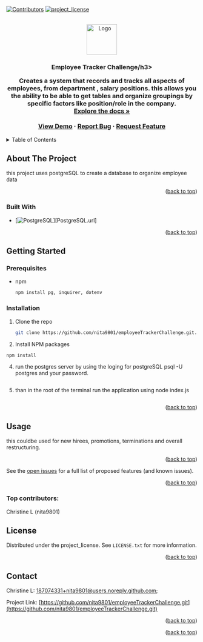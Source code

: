 <a id="readme-top"></a>

[![Contributors][contributors-shield]][contributors-url]
[![project_license][license-shield]][license-url]

<!-- PROJECT LOGO -->
<br />
<div align="center">
  <a href="https://github.com/nita9801/employeeTrackerChallenge.git">
    <img src="images/logo.png" alt="Logo" width="80" height="80">
  </a>

<h3 align="center">Employee Tracker Challenge/h3>

  <p align="center">
    Creates a system that records and tracks all aspects of employees, from department , salary positions. this allows you the ability to be able to get tables and organize groupings by specific factors like position/role in the company.
    <br />
    <a href="https://github.com/nita9801/employeeTrackerChallenge.git"><strong>Explore the docs »</strong></a>
    <br />
    <br />
    <a href="https://github.com/nita9801/employeeTrackerChallenge.git">View Demo</a>
    &middot;
    <a href="https://github.com/nita9801/employeeTrackerChallenge.git/issues/new?labels=bug&template=bug-report---.md">Report Bug</a>
    &middot;
    <a href="https://github.com/nita9801/employeeTrackerChallenge.git/issues/new?labels=enhancement&template=feature-request---.md">Request Feature</a>
  </p>
</div>



<!-- TABLE OF CONTENTS -->
<details>
  <summary>Table of Contents</summary>
  <ol>
    <li>
      <a href="#about-the-project">About The Project</a>
      <ul>
        <li><a href="#built-with">Built With</a></li>
      </ul>
    </li>
    <li>
      <a href="#prerequisites">Prerequisites</a>
      <ul>
        <li><a href="#installation">Installation</a></li>
      </ul>
    </li>
      <li><a href="#contributing">Contributing</a></li>
    <li><a href="#license">License</a></li>
    <li><a href="#contact">Contact</a></li>
   
  </ol>
</details>



<!-- ABOUT THE PROJECT -->
## About The Project
this project uses postgreSQL to create a database to organize employee data
<p align="right">(<a href="#readme-top">back to top</a>)</p>



### Built With

* [![PostgreSQL][PostgreSQL.js]][PostgreSQL.url]
  
  <p align="right">(<a href="#readme-top">back to top</a>)</p>



<!-- GETTING STARTED -->
## Getting Started

### Prerequisites


* npm
  ```sh
  npm install pg, inquirer, dotenv
  ```

### Installation

1. Clone the repo
   ```sh
   git clone https://github.com/nita9801/employeeTrackerChallenge.git.git
   ```
2.  Install NPM packages
   ```sh
   npm install
   ```
4. run the postgres server by using the loging for postgreSQL
   psql -U postgres
   and your password.
   ```
5. than in the root of the terminal run the application using 
   node index.js
   ```

<p align="right">(<a href="#readme-top">back to top</a>)</p>



<!-- USAGE EXAMPLES -->
## Usage

this couldbe used for new hirees, promotions, terminations and overall restructuring.

<p align="right">(<a href="#readme-top">back to top</a>)</p>

See the [open issues](https://github.com/nita9801/employeeTrackerChallenge.git/issues) for a full list of proposed features (and known issues).

<p align="right">(<a href="#readme-top">back to top</a>)</p>

### Top contributors:

Christine L (nita9801)

<!-- LICENSE -->
## License

Distributed under the project_license. See `LICENSE.txt` for more information.

<p align="right">(<a href="#readme-top">back to top</a>)</p>

<!-- CONTACT -->
## Contact

Christine L: [187074331+nita9801@users.noreply.github.com](187074331+nita9801@users.noreply.github.com);

Project Link: [https://github.com/nita9801/employeeTrackerChallenge.git](https://github.com/nita9801/employeeTrackerChallenge.git)

<p align="right">(<a href="#readme-top">back to top</a>)</p>

<p align="right">(<a href="#readme-top">back to top</a>)</p>


<!-- MARKDOWN LINKS & IMAGES -->
<!-- https://www.markdownguide.org/basic-syntax/#reference-style-links -->
[contributors-shield]: https://img.shields.io/github/contributors/github_username/repo_name.svg?style=for-the-badge
[contributors-url]: https://github.com/nita9801/employeeTrackerChallenge.git/graphs/contributors
[forks-shield]: https://img.shields.io/github/forks/github_username/repo_name.svg?style=for-the-badge
[forks-url]: https://github.com/nita9801/employeeTrackerChallenge.git/network/members
[stars-shield]: https://img.shields.io/github/stars/github_username/repo_name.svg?style=for-the-badge
[stars-url]: https://github.com/nita9801/employeeTrackerChallenge.git/stargazers
[issues-shield]: https://img.shields.io/github/issues/github_username/repo_name.svg?style=for-the-badge
[issues-url]: https://github.com/nita9801/employeeTrackerChallenge.git/issues
[license-shield]: https://img.shields.io/github/license/github_username/repo_name.svg?style=for-the-badge
[license-url]: https://github.com/nita9801/employeeTrackerChallenge.git/blob/master/LICENSE.txt
[linkedin-shield]: https://img.shields.io/badge/-LinkedIn-black.svg?style=for-the-badge&logo=linkedin&colorB=555
[linkedin-url]: https://linkedin.com/in/linkedin_username
[product-screenshot]: images/screenshot.png
[Next.js]: https://img.shields.io/badge/next.js-000000?style=for-the-badge&logo=nextdotjs&logoColor=white
[Next-url]: https://nextjs.org/
[React.js]: https://img.shields.io/badge/React-20232A?style=for-the-badge&logo=react&logoColor=61DAFB
[React-url]: https://reactjs.org/
[Vue.js]: https://img.shields.io/badge/Vue.js-35495E?style=for-the-badge&logo=vuedotjs&logoColor=4FC08D
[Vue-url]: https://vuejs.org/
[Angular.io]: https://img.shields.io/badge/Angular-DD0031?style=for-the-badge&logo=angular&logoColor=white
[Angular-url]: https://angular.io/
[Svelte.dev]: https://img.shields.io/badge/Svelte-4A4A55?style=for-the-badge&logo=svelte&logoColor=FF3E00
[Svelte-url]: https://svelte.dev/
[Laravel.com]: https://img.shields.io/badge/Laravel-FF2D20?style=for-the-badge&logo=laravel&logoColor=white
[Laravel-url]: https://laravel.com
[Bootstrap.com]: https://img.shields.io/badge/Bootstrap-563D7C?style=for-the-badge&logo=bootstrap&logoColor=white
[Bootstrap-url]: https://getbootstrap.com
[JQuery.com]: https://img.shields.io/badge/jQuery-0769AD?style=for-the-badge&logo=jquery&logoColor=white
[JQuery-url]: https://jquery.com 
[Vite-url]: https://vite.dev
[Vite.js]: https://img.shields.io/badge/Vite-B73BFE?style=for-the-badge&logo=vite&logoColor=FFD62E
[PostgreSQL.js]:https://img.shields.io/badge/PostgreSQL-316192?style=for-the-badge&logo=postgresql&logoColor=white
[PostgreSQL-url]:https://www.postgresql.org/
[Sequelize.js]: https://img.shields.io/badge/Sequelize-52B0E7?style=for-the-badge&logo=Sequelize&logoColor=white
[Sequelize-url]:https://sequelize.org
[Express.js]:https://img.shields.io/badge/Express%20js-000000?style=for-the-badge&logo=express&logoColor=white
[Express-url]:https://expressjs.com
[node.js.js]:https://img.shields.io/badge/Node%20js-339933?style=for-the-badge&logo=nodedotjs&logoColor=white
[node.js-url]:https://nodejs.org
[JWT.js]:https://img.shields.io/badge/JWT-000000?style=for-thebadge&logo=JSON%20web%20tokens&logoColor=white
[JWT-url]:https://jwt.oi
[Zoom.js]: https://img.shields.io/badge/Zoom-2D8CFF?style=for-the-badge&logo=zoom&logoColor=white
[Zoom-url]:https://zoom.us
[vscode.js]: https://img.shields.io/badge/VSCode-0078D4?style=for-thebadge&logo=visual%20studio%20code&logoColor=white
[vscode-url]:https://code.visualstudio.com
[Discord.js]:https://img.shields.io/badge/Discord-5865F2?style=for-the-badge&logo=discord&logoColor=white
[Discord-url]:https://discord.com
[Slack.js]:https://img.shields.io/badge/Slack-4A154B?style=for-the-badge&logo=slack&logoColor=white
[Slack-url]:https://slack.com
[chatGPT.js]: https://img.shields.io/badge/ChatGPT-74aa9c?style=for-the-badge&logo=openai&logoColor=white
[chatGPT-url]:https://chat.openai.com
